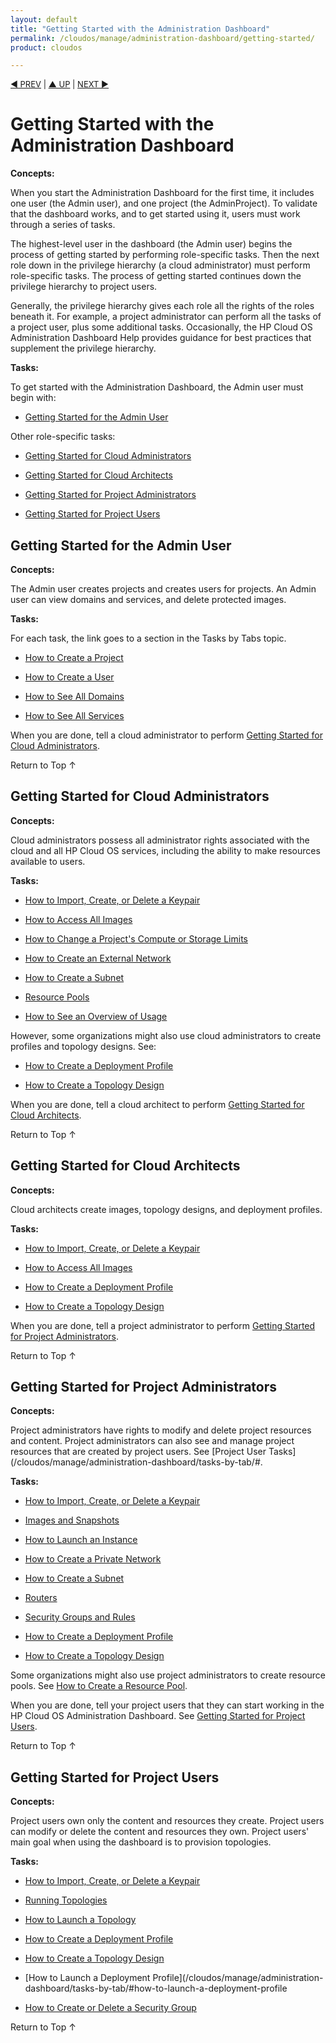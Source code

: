```yaml
---
layout: default
title: "Getting Started with the Administration Dashboard"
permalink: /cloudos/manage/administration-dashboard/getting-started/
product: cloudos

---
```



<a name="_top"> </a>

<script> 

function PageRefresh { 
onLoad="window.refresh"
}

PageRefresh();

</script>


<p style="font-size: small;"> <a href="/cloudos/manage/administration-dashboard/welcome/">&#9664; PREV</a> | <a href="/cloudos/manage/administration-dashboard/">&#9650; UP</a> | <a href="/cloudos/manage/administration-dashboard/topology-designs/">NEXT &#9654;</a> </p>

# Getting Started with the Administration Dashboard

**Concepts:**

When you start the Administration Dashboard for the first time, it includes one user (the Admin user), and one project (the AdminProject). 
To validate that the dashboard works, and to get started using it, users must work through a series of tasks.

The highest-level user in the dashboard (the Admin user) begins the process of getting started by performing role-specific tasks. 
Then the next role down in the privilege hierarchy (a cloud administrator) must perform role-specific tasks. The process of getting 
started continues down the privilege hierarchy to project users.

Generally, the privilege hierarchy gives each role all the rights of the roles beneath it. For example, a project administrator 
can perform all the tasks of a project user, plus some additional tasks. Occasionally, the HP Cloud OS Administration Dashboard Help 
provides guidance for best practices that supplement the privilege hierarchy.

**Tasks:**

To get started with the Administration Dashboard, the Admin user must begin with:

* [Getting Started for the Admin User](#getting-started-for-the-admin-user)

Other role-specific tasks:

* [Getting Started for Cloud Administrators](#getting-started-for-cloud-administrators) 

* [Getting Started for Cloud Architects](#getting-started-for-cloud-architects)

* [Getting Started for Project Administrators](#getting-started-for-project-administrators)

* [Getting Started for Project Users](#getting-started-for-project-users)




## Getting Started for the Admin User

**Concepts:**

The Admin user creates projects and creates users for projects. An Admin user can view domains and services, and delete protected images.

**Tasks:**

For each task, the link goes to a section in the Tasks by Tabs topic.    

* [How to Create a Project](/cloudos/manage/administration-dashboard/tasks-by-tab/#how-to-create-a-project)

* [How to Create a User](/cloudos/manage/administration-dashboard/tasks-by-tab/#how-to-create-a-user)

* [How to See All Domains](/cloudos/manage/administration-dashboard/tasks-by-tab/#how-to-see-all-domains)

* [How to See All Services](/cloudos/manage/administration-dashboard/tasks-by-tab/#how-to-see-all-services)

When you are done, tell a cloud administrator to perform [Getting Started for Cloud Administrators](#getting-started-for-cloud-administrators). 

<a href="#_top" style="padding:14px 0px 14px 0px; text-decoration: none;"> Return to Top &#8593; </a>




## Getting Started for Cloud Administrators

**Concepts:**

Cloud administrators possess all administrator rights associated with the cloud and all HP Cloud OS services, 
including the ability to make resources available to users.

**Tasks:**

* [How to Import, Create, or Delete a Keypair](/cloudos/manage/administration-dashboard/tasks-by-tab/#how-to-import-create-or-delete-a-keypair)

* [How to Access All Images](/cloudos/manage/administration-dashboard/tasks-by-tab/#how-to-access-all-images)

* [How to Change a Project's Compute or Storage Limits](/cloudos/manage/administration-dashboard/tasks-by-tab/#how-to-change-a-projects-compute-or-storage-limits)

* [How to Create an External Network](/cloudos/manage/administration-dashboard/tasks-by-tab/#how-to-create-an-external-network)

* [How to Create a Subnet](/cloudos/manage/administration-dashboard/tasks-by-tab/#how-to-create-a-subnet)

* [Resource Pools](/cloudos/manage/administration-dashboard/tasks-by-tab/#resource-pools)

* [How to See an Overview of Usage](/cloudos/manage/administration-dashboard/tasks-by-tab/#how-to-see-an-overview-of-usage)


However, some organizations might also use cloud administrators to create profiles and topology designs. See:

* [How to Create a Deployment Profile](/cloudos/manage/administration-dashboard/tasks-by-tab/#how-to-create-a-deployment-profile) 

* [How to Create a Topology Design](/cloudos/manage/administration-dashboard/tasks-by-tab/#how-to-create-a-topology-design)


When you are done, tell a cloud architect to perform [Getting Started for Cloud Architects](#getting-started-for-cloud-architects). 

<a href="#_top" style="padding:14px 0px 14px 0px; text-decoration: none;"> Return to Top &#8593; </a>





## Getting Started for Cloud Architects

**Concepts:**

Cloud architects create images, topology designs, and deployment profiles.

**Tasks:**

* [How to Import, Create, or Delete a Keypair](/cloudos/manage/administration-dashboard/tasks-by-tab/#how-to-import-create-or-delete-a-keypair)

* [How to Access All Images](/cloudos/manage/administration-dashboard/tasks-by-tab/#how-to-access-all-images) 

* [How to Create a Deployment Profile](/cloudos/manage/administration-dashboard/topology-designs/#how-to-create-a-deployment-profile)

* [How to Create a Topology Design](/cloudos/manage/administration-dashboard/topology-designs/#how-to-create-a-topology-design)

When you are done, tell a project administrator to perform [Getting Started for Project Administrators](#getting-started-for-project-administrators).

<a href="#_top" style="padding:14px 0px 14px 0px; text-decoration: none;"> Return to Top &#8593; </a>


## Getting Started for Project Administrators

**Concepts:**

Project administrators have rights to modify and delete project resources and content. Project administrators can also see 
and manage project resources that are created by project users. See [Project User Tasks](/cloudos/manage/administration-dashboard/tasks-by-tab/#.

**Tasks:**

* [How to Import, Create, or Delete a Keypair](/cloudos/manage/administration-dashboard/tasks-by-tab/#how-to-import-create-or-delete-a-keypair)

* [Images and Snapshots](/cloudos/manage/administration-dashboard/tasks-by-tab/#images-and-snapshots)

* [How to Launch an Instance](/cloudos/manage/administration-dashboard/tasks-by-tab/#how-to-launch-an-instance)

* [How to Create a Private Network](/cloudos/manage/administration-dashboard/tasks-by-tab/#how-to-create-a-private-network)

* [How to Create a Subnet](/cloudos/manage/administration-dashboard/tasks-by-tab/#how-to-create-a-subnet)

* [Routers](/cloudos/manage/administration-dashboard/tasks-by-tab/#routers)

* [Security Groups and Rules](/cloudos/manage/administration-dashboard/tasks-by-tab/#security-groups-and-rules)

* [How to Create a Deployment Profile](/cloudos/manage/administration-dashboard/topology-designs/#how-to-create-a-deployment-profile)

* [How to Create a Topology Design](/cloudos/manage/administration-dashboard/topology-designs/#how-to-create-a-topology-design)

Some organizations might also use project administrators to create resource pools. 
See [How to Create a Resource Pool](/cloudos/manage/administration-dashboard/tasks-by-tab/#how-to-create-a-resource-pool).

When you are done, tell your project users that they can start working in the HP Cloud OS Administration Dashboard. 
See [Getting Started for Project Users](#getting-started-for-project-users).

<a href="#_top" style="padding:14px 0px 14px 0px; text-decoration: none;"> Return to Top &#8593; </a>


## Getting Started for Project Users

**Concepts:**

Project users own only the content and resources they create. Project users can modify or delete the content and resources they own. 
Project users' main goal when using the dashboard is to provision topologies.

**Tasks:**

* [How to Import, Create, or Delete a Keypair](/cloudos/manage/administration-dashboard/tasks-by-tab/#how-to-import-create-or-delete-a-keypair)

* [Running Topologies](/cloudos/manage/administration-dashboard/tasks-by-tab/#running-topologies)

* [How to Launch a Topology](/cloudos/manage/administration-dashboard/tasks-by-tab/#how-to-launch-a-topology)

* [How to Create a Deployment Profile](/cloudos/manage/administration-dashboard/topology-designs/#how-to-create-a-deployment-profile)

* [How to Create a Topology Design](/cloudos/manage/administration-dashboard/topology-designs/#how-to-create-a-topology-design)

* [How to Launch a Deployment Profile](/cloudos/manage/administration-dashboard/tasks-by-tab/#how-to-launch-a-deployment-profile

* [How to Create or Delete a Security Group](/cloudos/manage/administration-dashboard/tasks-by-tab/#how-to-create-or-delete-a-security-group) 

<a href="#_top" style="padding:14px 0px 14px 0px; text-decoration: none;"> Return to Top &#8593; </a>

